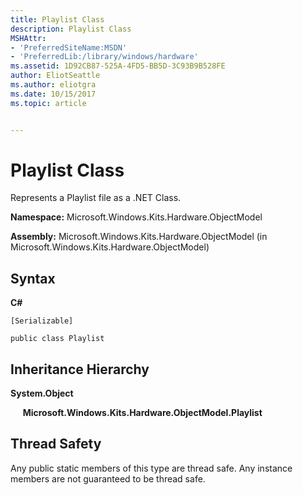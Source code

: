 ```yaml
---
title: Playlist Class
description: Playlist Class
MSHAttr:
- 'PreferredSiteName:MSDN'
- 'PreferredLib:/library/windows/hardware'
ms.assetid: 1D92CB87-525A-4FD5-BB5D-3C93B9B528FE
author: EliotSeattle
ms.author: eliotgra
ms.date: 10/15/2017
ms.topic: article


---
```


# Playlist Class


Represents a Playlist file as a .NET Class.

**Namespace:** Microsoft.Windows.Kits.Hardware.ObjectModel

**Assembly:** Microsoft.Windows.Kits.Hardware.ObjectModel (in Microsoft.Windows.Kits.Hardware.ObjectModel)

## <span id="Syntax"></span><span id="syntax"></span><span id="SYNTAX"></span>Syntax


**C#**

`[Serializable]`

`public class Playlist`

## <span id="Inheritance_Hierarchy"></span><span id="inheritance_hierarchy"></span><span id="INHERITANCE_HIERARCHY"></span>Inheritance Hierarchy


**System.Object**

     **Microsoft.Windows.Kits.Hardware.ObjectModel.Playlist**

## <span id="Thread_Safety"></span><span id="thread_safety"></span><span id="THREAD_SAFETY"></span>Thread Safety


Any public static members of this type are thread safe. Any instance members are not guaranteed to be thread safe.

 

 






